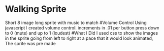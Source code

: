 # Walking Sprite
Short 8 image long sprite with music to match
#Volume Control
Using javascript I created volume control. 
increments in .01 per button press down to 0 (mute) and up to 1 (loudest)
#What I Did
I used css to show the images in the sprite going from left to right at a pace that it would look animated, The sprite was pre made
